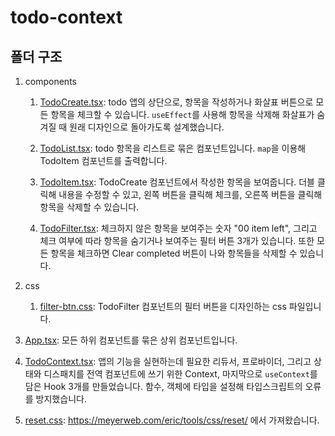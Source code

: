 # todo-context

## 폴더 구조

1. components

    1. [TodoCreate.tsx](https://github.com/chinsanchung/todo-practice/blob/master/todo-typescript/src/components/TodoCreate.tsx): todo 앱의 상단으로, 항목을 작성하거나 화살표 버튼으로 모든 항목을 체크할 수 있습니다. `useEffect`를 사용해 항목을 삭제해 화살표가 숨겨질 때 원래 디자인으로 돌아가도록 설계했습니다.

    1. [TodoList.tsx](https://github.com/chinsanchung/todo-practice/blob/master/todo-typescript/src/components/TodoList.tsx): todo 항목을 리스트로 묶은 컴포넌트입니다. `map`을 이용해 TodoItem 컴포넌트를 출력합니다.

    1. [TodoItem.tsx](https://github.com/chinsanchung/todo-practice/blob/master/todo-typescript/src/components/TodoItem.tsx): TodoCreate 컴포넌트에서 작성한 항목을 보여줍니다. 더블 클릭해 내용을 수정할 수 있고, 왼쪽 버튼을 클릭해 체크를, 오른쪽 버튼을 클릭해 항목을 삭제할 수 있습니다.

    1. [TodoFilter.tsx](https://github.com/chinsanchung/todo-practice/blob/master/todo-typescript/src/components/TodoFilter.tsx): 체크하지 않은 항목을 보여주는 숫자 "00 item left", 그리고 체크 여부에 따라 항목을 숨기거나 보여주는 필터 버튼 3개가 있습니다. 또한 모든 항목을 체크하면 Clear completed 버튼이 나와 항목들을 삭제할 수 있습니다.

1. css

    1. [filter-btn.css](https://github.com/chinsanchung/todo-practice/blob/master/todo-typescript/src/css/filter-btn.css): TodoFilter 컴포넌트의 필터 버튼을 디자인하는 css 파일입니다.

1. [App.tsx](https://github.com/chinsanchung/todo-practice/blob/master/todo-typescript/src/App.tsx): 모든 하위 컴포넌트를 묶은 상위 컴포넌트입니다.

1. [TodoContext.tsx](https://github.com/chinsanchung/todo-practice/blob/master/todo-typescript/src/TodoContext.tsx): 앱의 기능을 실현하는데 필요한 리듀서, 프로바이더, 그리고 상태와 디스패치를 전역 컴포넌트에 쓰기 위한 Context, 마지막으로 `useContext`를 담은 Hook 3개를 만들었습니다. 함수, 객체에 타입을 설정해 타입스크립트의 오류를 방지했습니다.

1. [reset.css](https://github.com/chinsanchung/todo-practice/blob/master/todo-typescript/src/reset.css): https://meyerweb.com/eric/tools/css/reset/ 에서 가져왔습니다.
